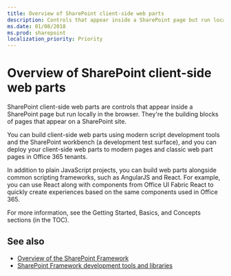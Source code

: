 ```yaml
---
title: Overview of SharePoint client-side web parts
description: Controls that appear inside a SharePoint page but run locally in the browser; the building blocks of pages that appear on a SharePoint site. 
ms.date: 01/08/2018
ms.prod: sharepoint
localization_priority: Priority
---
```



# Overview of SharePoint client-side web parts

SharePoint client-side web parts are controls that appear inside a SharePoint page but run locally in the browser. They're the building blocks of pages that appear on a SharePoint site. 

You can build client-side web parts using modern script development tools and the SharePoint workbench (a development test surface), and you can deploy your client-side web parts to modern pages and classic web part pages in Office 365 tenants.  

In addition to plain JavaScript projects, you can build web parts alongside common scripting frameworks, such as AngularJS and React. For example, you can use React along with components from Office UI Fabric React to quickly create experiences based on the same components used in Office 365.

For more information, see the Getting Started, Basics, and Concepts sections (in the TOC).

## See also

- [Overview of the SharePoint Framework](../sharepoint-framework-overview.md)
- [SharePoint Framework development tools and libraries](../tools-and-libraries.md)
